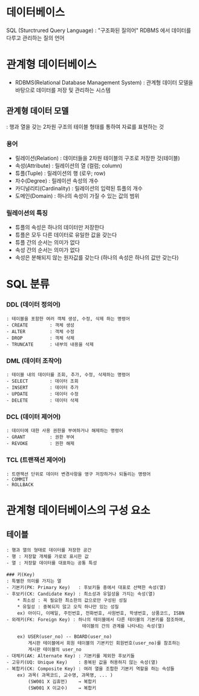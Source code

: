 # 데이터베이스

SQL (Sturctrured Query Language)
: "구조화된 질의어"
  RDBMS 에서 데이터를 다루고 관리하는 질의 언어

# 관계형 데이터베이스
- RDBMS(Relational Database Management System)
: 관계형 데이터 모델을 바탕으로 데이터를 저장 및 관리하는 시스템

 ## 관계형 데이터 모델
 : 행과 열을 갖는 2차원 구조의 테이블 형태를 통하여 자료를 표현하는 것

 ### 용어
 - 릴레이션(Relation)       : 데이터들을 2차원 테이블의 구조로 저장한 것(테이블)
 - 속성(Attribute)          : 릴레이션의 열 (컬럼; column)
 - 튜플(Tuple)              : 릴레이션의 행 (로우; row)
 - 차수(Degree)             : 릴레이션 속성의 개수
 - 카디널리티(Cardinality)  : 릴레이션의 입력된 튜플의 개수
 - 도메인(Domain)           : 하나의 속성이 가질 수 있는 값의 범위

 ### 릴레이션의 특징
 - 튜플의 속성은 하나의 데이터만 저장한다
 - 튜플은 모두 다른 데이터로 유일한 값을 갖는다
 - 튜플 간의 순서는 의미가 없다
 - 속성 간의 순서는 의미가 없다
 - 속성은 분해되지 않는 원자값를 갖는다
   (하나의 속성은 하나의 값만 갖는다)


# SQL 분류
 ### DDL (데이터 정의어)
    : 테이블을 포함한 여러 객체 생성, 수정, 삭제 하는 명령어
    - CREATE        : 객체 생성
    - ALTER         : 객체 수정
    - DROP          : 객체 삭제
    - TRUNCATE      : 내부의 내용을 삭제

 ### DML (데이터 조작어)
    : 테이블 내의 데이터를 조회, 추가, 수정, 삭제하는 명령어
    - SELECT        : 데이터 조회
    - INSERT        : 데이터 추가
    - UPDATE        : 데이터 수정
    - DELETE        : 데이터 삭제

 ### DCL (데이터 제어어)
    : 데이터에 대한 사용 권한을 부여하거나 해제하는 명령어
    - GRANT         : 권한 부여
    - REVOKE        : 권한 해제

 ### TCL (트랜잭션 제어어)
    : 트랜잭션 단위로 데이터 변경사항을 영구 저장하거나 되돌리는 명령어
    - COMMIT
    - ROLLBACK


# 관계형 데이터베이스의 구성 요소

 ## 테이블
    : 행과 열의 형태로 데이터를 저장한 공간
    - 행 : 저장할 개체를 가로로 표시한 값
    - 열 : 저장할 데이터를 대표하는 공통 특성

    ### 키(Key)
    : 특별한 의미를 가지는 열
    - 기본키(PK: Primary Key)   : 후보키들 중에서 대표로 선택한 속성(열)
    - 후보키(CK: Candidate Key) : 최소성과 유일성을 가지는 속성(열)
        * 최소성 : 꼭 필요한 최소한의 값으로만 구성된 성질 
        * 유일성 : 중복되지 않고 오직 하나만 있는 성질
        ex) 아이디, 이메일, 주민번호, 전화번호, 사원번호, 학생번호, 상품코드, ISBN
    - 외래키(FK: Foreign Key) : 하나의 테이블에서 다른 테이블의 기본키를 참조하여,
                                테이블의 간의 관계를 나타내는 속성(열)

        ex) USER(user_no) -- BOARD(user_no)
            게시판 테이블에서 회원 테이블의 기본키인 회원번호(user_no)를 참조하는
            게시판 테이블의 user_no
    - 대체키(AK: Alternate Key) : 기본키를 제외한 후보키들
    - 고유키(UQ: Unique Key)    : 중복된 값을 허용하지 않는 속성(열)
    - 복합키(CK: Composite Key) : 여려 열을 조합한 기본키 역할을 하는 속성들
        ex) 과목( 과목코드, 교수명, 과목명, ... )
            (SW001 X 김휴먼)    → 복합키 
            (SW001 X 이교수)    → 복합키 
   




